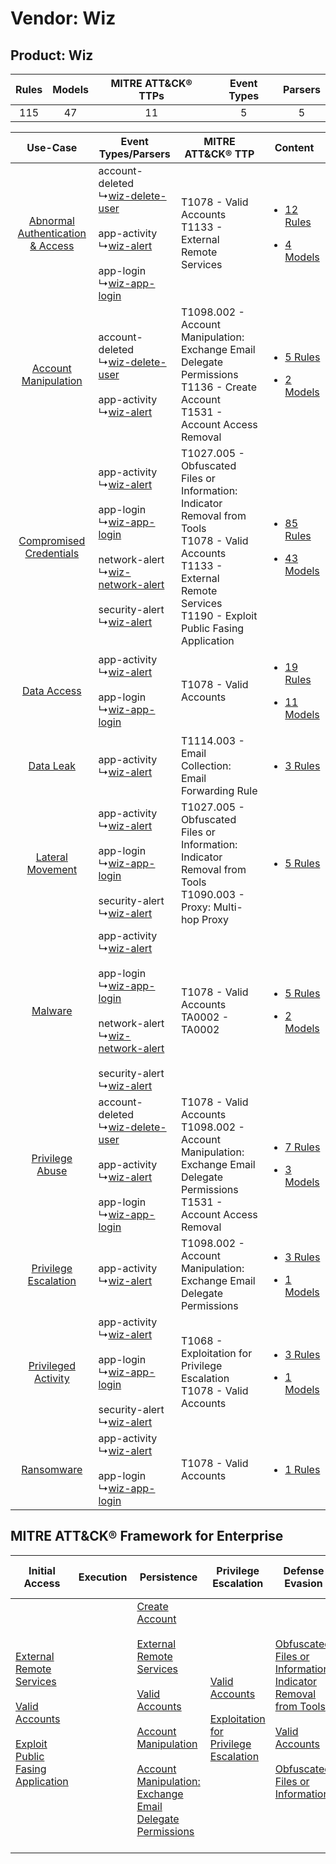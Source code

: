 Vendor: Wiz
===========
Product: Wiz
------------
| Rules | Models | MITRE ATT&CK® TTPs | Event Types | Parsers |
|:-----:|:------:|:------------------:|:-----------:|:-------:|
|  115  |   47   |         11         |      5      |    5    |

|    Use-Case    | Event Types/Parsers    | MITRE ATT&CK® TTP    | Content    |
|:----:| ---- | ---- | ---- |
| [Abnormal Authentication & Access](../../../UseCases/uc_abnormal_authentication_&_access.md) |  account-deleted<br> ↳[wiz-delete-user](Ps/pC_wizdeleteuser.md)<br><br> app-activity<br> ↳[wiz-alert](Ps/pC_wizalert.md)<br><br> app-login<br> ↳[wiz-app-login](Ps/pC_wizapplogin.md)<br>    | T1078 - Valid Accounts<br>T1133 - External Remote Services<br>    | [<ul><li>12 Rules</li></ul><ul><li>4 Models</li></ul>](RM/r_m_wiz_wiz_Abnormal_Authentication_&_Access.md) |
|    [Account Manipulation](../../../UseCases/uc_account_manipulation.md)    |  account-deleted<br> ↳[wiz-delete-user](Ps/pC_wizdeleteuser.md)<br><br> app-activity<br> ↳[wiz-alert](Ps/pC_wizalert.md)<br>    | T1098.002 - Account Manipulation: Exchange Email Delegate Permissions<br>T1136 - Create Account<br>T1531 - Account Access Removal<br>    | [<ul><li>5 Rules</li></ul><ul><li>2 Models</li></ul>](RM/r_m_wiz_wiz_Account_Manipulation.md)    |
|          [Compromised Credentials](../../../UseCases/uc_compromised_credentials.md)          |  app-activity<br> ↳[wiz-alert](Ps/pC_wizalert.md)<br><br> app-login<br> ↳[wiz-app-login](Ps/pC_wizapplogin.md)<br><br> network-alert<br> ↳[wiz-network-alert](Ps/pC_wiznetworkalert.md)<br><br> security-alert<br> ↳[wiz-alert](Ps/pC_wizalert.md)<br> | T1027.005 - Obfuscated Files or Information: Indicator Removal from Tools<br>T1078 - Valid Accounts<br>T1133 - External Remote Services<br>T1190 - Exploit Public Fasing Application<br> | [<ul><li>85 Rules</li></ul><ul><li>43 Models</li></ul>](RM/r_m_wiz_wiz_Compromised_Credentials.md)         |
|    [Data Access](../../../UseCases/uc_data_access.md)    |  app-activity<br> ↳[wiz-alert](Ps/pC_wizalert.md)<br><br> app-login<br> ↳[wiz-app-login](Ps/pC_wizapplogin.md)<br>    | T1078 - Valid Accounts<br>    | [<ul><li>19 Rules</li></ul><ul><li>11 Models</li></ul>](RM/r_m_wiz_wiz_Data_Access.md)    |
|    [Data Leak](../../../UseCases/uc_data_leak.md)    |  app-activity<br> ↳[wiz-alert](Ps/pC_wizalert.md)<br>    | T1114.003 - Email Collection: Email Forwarding Rule<br>    | [<ul><li>3 Rules</li></ul>](RM/r_m_wiz_wiz_Data_Leak.md)    |
|    [Lateral Movement](../../../UseCases/uc_lateral_movement.md)    |  app-activity<br> ↳[wiz-alert](Ps/pC_wizalert.md)<br><br> app-login<br> ↳[wiz-app-login](Ps/pC_wizapplogin.md)<br><br> security-alert<br> ↳[wiz-alert](Ps/pC_wizalert.md)<br>    | T1027.005 - Obfuscated Files or Information: Indicator Removal from Tools<br>T1090.003 - Proxy: Multi-hop Proxy<br>    | [<ul><li>5 Rules</li></ul>](RM/r_m_wiz_wiz_Lateral_Movement.md)    |
|    [Malware](../../../UseCases/uc_malware.md)    |  app-activity<br> ↳[wiz-alert](Ps/pC_wizalert.md)<br><br> app-login<br> ↳[wiz-app-login](Ps/pC_wizapplogin.md)<br><br> network-alert<br> ↳[wiz-network-alert](Ps/pC_wiznetworkalert.md)<br><br> security-alert<br> ↳[wiz-alert](Ps/pC_wizalert.md)<br> | T1078 - Valid Accounts<br>TA0002 - TA0002<br>    | [<ul><li>5 Rules</li></ul><ul><li>2 Models</li></ul>](RM/r_m_wiz_wiz_Malware.md)    |
|    [Privilege Abuse](../../../UseCases/uc_privilege_abuse.md)    |  account-deleted<br> ↳[wiz-delete-user](Ps/pC_wizdeleteuser.md)<br><br> app-activity<br> ↳[wiz-alert](Ps/pC_wizalert.md)<br><br> app-login<br> ↳[wiz-app-login](Ps/pC_wizapplogin.md)<br>    | T1078 - Valid Accounts<br>T1098.002 - Account Manipulation: Exchange Email Delegate Permissions<br>T1531 - Account Access Removal<br>    | [<ul><li>7 Rules</li></ul><ul><li>3 Models</li></ul>](RM/r_m_wiz_wiz_Privilege_Abuse.md)    |
|    [Privilege Escalation](../../../UseCases/uc_privilege_escalation.md)    |  app-activity<br> ↳[wiz-alert](Ps/pC_wizalert.md)<br>    | T1098.002 - Account Manipulation: Exchange Email Delegate Permissions<br>    | [<ul><li>3 Rules</li></ul><ul><li>1 Models</li></ul>](RM/r_m_wiz_wiz_Privilege_Escalation.md)    |
|    [Privileged Activity](../../../UseCases/uc_privileged_activity.md)    |  app-activity<br> ↳[wiz-alert](Ps/pC_wizalert.md)<br><br> app-login<br> ↳[wiz-app-login](Ps/pC_wizapplogin.md)<br><br> security-alert<br> ↳[wiz-alert](Ps/pC_wizalert.md)<br>    | T1068 - Exploitation for Privilege Escalation<br>T1078 - Valid Accounts<br>    | [<ul><li>3 Rules</li></ul><ul><li>1 Models</li></ul>](RM/r_m_wiz_wiz_Privileged_Activity.md)    |
|    [Ransomware](../../../UseCases/uc_ransomware.md)    |  app-activity<br> ↳[wiz-alert](Ps/pC_wizalert.md)<br><br> app-login<br> ↳[wiz-app-login](Ps/pC_wizapplogin.md)<br>    | T1078 - Valid Accounts<br>    | [<ul><li>1 Rules</li></ul>](RM/r_m_wiz_wiz_Ransomware.md)    |

MITRE ATT&CK® Framework for Enterprise
--------------------------------------
| Initial Access                                                                                                                                                                                                                         | Execution | Persistence                                                                                                                                                                                                                                                                                                                                                                                                    | Privilege Escalation                                                                                                                                          | Defense Evasion                                                                                                                                                                                                                                                               | Credential Access | Discovery | Lateral Movement | Collection                                                                                                                                                            | Command and Control                                                                                                                       | Exfiltration | Impact                                                                      |
| -------------------------------------------------------------------------------------------------------------------------------------------------------------------------------------------------------------------------------------- | --------- | -------------------------------------------------------------------------------------------------------------------------------------------------------------------------------------------------------------------------------------------------------------------------------------------------------------------------------------------------------------------------------------------------------------- | ------------------------------------------------------------------------------------------------------------------------------------------------------------- | ----------------------------------------------------------------------------------------------------------------------------------------------------------------------------------------------------------------------------------------------------------------------------- | ----------------- | --------- | ---------------- | --------------------------------------------------------------------------------------------------------------------------------------------------------------------- | ----------------------------------------------------------------------------------------------------------------------------------------- | ------------ | --------------------------------------------------------------------------- |
| [External Remote Services](https://attack.mitre.org/techniques/T1133)<br><br>[Valid Accounts](https://attack.mitre.org/techniques/T1078)<br><br>[Exploit Public Fasing Application](https://attack.mitre.org/techniques/T1190)<br><br> |           | [Create Account](https://attack.mitre.org/techniques/T1136)<br><br>[External Remote Services](https://attack.mitre.org/techniques/T1133)<br><br>[Valid Accounts](https://attack.mitre.org/techniques/T1078)<br><br>[Account Manipulation](https://attack.mitre.org/techniques/T1098)<br><br>[Account Manipulation: Exchange Email Delegate Permissions](https://attack.mitre.org/techniques/T1098/002)<br><br> | [Valid Accounts](https://attack.mitre.org/techniques/T1078)<br><br>[Exploitation for Privilege Escalation](https://attack.mitre.org/techniques/T1068)<br><br> | [Obfuscated Files or Information: Indicator Removal from Tools](https://attack.mitre.org/techniques/T1027/005)<br><br>[Valid Accounts](https://attack.mitre.org/techniques/T1078)<br><br>[Obfuscated Files or Information](https://attack.mitre.org/techniques/T1027)<br><br> |                   |           |                  | [Email Collection](https://attack.mitre.org/techniques/T1114)<br><br>[Email Collection: Email Forwarding Rule](https://attack.mitre.org/techniques/T1114/003)<br><br> | [Proxy: Multi-hop Proxy](https://attack.mitre.org/techniques/T1090/003)<br><br>[Proxy](https://attack.mitre.org/techniques/T1090)<br><br> |              | [Account Access Removal](https://attack.mitre.org/techniques/T1531)<br><br> |